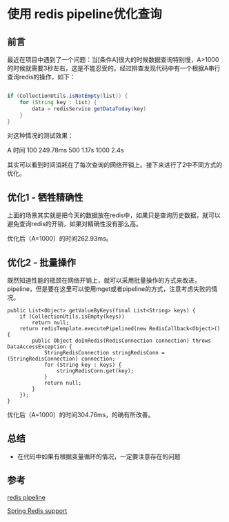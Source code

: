 # 使用 redis pipeline优化查询

## 前言

最近在项目中遇到了一个问题：当[条件A]很大的时候数据查询特别慢，A>1000的时候就需要3秒左右，这是不能忍受的。经过排查发现代码中有一个根据A串行查询redis的操作，如下：

```java

if (CollectionUtils.isNotEmpty(list)) {
    for (String key : list) {
        data = redisService.getDataToday(key)
    }
}
```

对这种情况的测试效果：

A   时间
100  249.78ms
500   1.17s
1000  2.4s

其实可以看到时间消耗在了每次查询的网络开销上。接下来进行了2中不同方式的优化。

## 优化1 - 牺牲精确性

上面的场景其实就是把今天的数据放在redis中，如果只是查询历史数据，就可以避免查询redis的开销，如果对精确性没有那么高。

优化后（A=1000）的时间262.93ms。

## 优化2 - 批量操作

既然知道性能的瓶颈在网络开销上，就可以采用批量操作的方式来改进，pipeline，但是要在这里可以使用mget或者pipeline的方式，注意考虑失败的情况。

```
public List<Object> getValueByKeys(final List<String> keys) {
    if (CollectionUtils.isEmpty(keys))
        return null;
    return redisTemplate.executePipelined(new RedisCallback<Object>() {
        public Object doInRedis(RedisConnection connection) throws DataAccessException {
            StringRedisConnection stringRedisConn = (StringRedisConnection) connection;
            for (String key : keys) {
                stringRedisConn.get(key);
            }
            return null;
        }
    });
}
```

优化后（A=1000）的时间304.76ms，的确有所改善。

## 总结

* 在代码中如果有根据变量循环的情况，一定要注意存在的问题

## 参考

[redis pipeline](https://redis.io/topics/pipelining)

[Spring Redis support](http://docs.spring.io/spring-data/data-redis/docs/1.1.0.RELEASE/reference/html/redis.html)